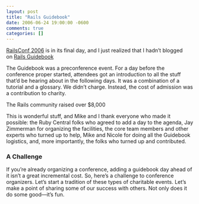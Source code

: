 ```yaml
---
layout: post
title: "Rails Guidebook"
date: 2006-06-24 19:00:00 -0600
comments: true
categories: []
---
```


<a href="http://www.railsconf.org/">RailsConf 2006</a> is in its final
day, and I just realized that I hadn’t blogged on <a
href="http://railsconf.org/pages/guidebook">Rails Guidebook</a>

The Guidebook was a preconference event. For a day before the
conference proper started, attendees got an introduction to all the
stuff that’d be hearing about in the following days. It was a
combination of a tutorial and a glossary. We didn’t charge. Instead,
the cost of admission was a contribution to charity.

The Rails community raised over $8,000

This is wonderful stuff, and Mike and I thank everyone who made it
possible: the Ruby Central folks who agreed to add a day to the
agenda, Jay Zimmerman for organizing the facilities, the core team
members and other experts who turned up to help, Mike and Nicole for
doing all the Guidebook logistics, and, more importantly, the folks
who turned up and contributed.

### A Challenge

If you’re already organizing a conference, adding a guidebook day
ahead of it isn’t a great incremental cost. So, here’s a challenge to
conference organizers. Let’s start a tradition of these types of
charitable events. Let’s make a point of sharing some of our success
with others. Not only does it do some good—it’s fun.

